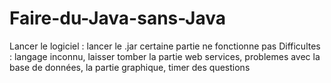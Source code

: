 # Faire-du-Java-sans-Java

Lancer le logiciel : lancer le .jar
certaine partie ne fonctionne pas 
Difficultes :  langage inconnu, laisser tomber la partie web services, problemes avec la base de données, la partie graphique,
 timer des questions
